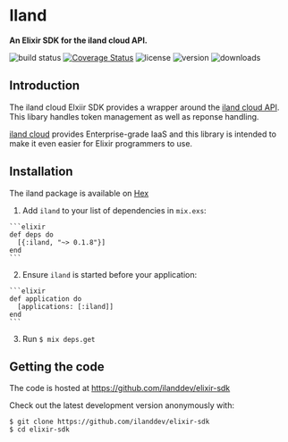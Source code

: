 # Iland

**An Elixir SDK for the iland cloud API.**

![build status](http://img.shields.io/travis/ilanddev/elixir-sdk/master.svg?style=flat)
[![Coverage Status](https://coveralls.io/repos/github/ilanddev/elixir-sdk/badge.svg?branch=master)](https://coveralls.io/github/ilanddev/elixir-sdk?branch=master)
![license](http://img.shields.io/hexpm/l/iland.svg?style=flat)
![version](http://img.shields.io/hexpm/v/iland.svg?style=flat)
![downloads](http://img.shields.io/hexpm/dt/iland.svg?style=flat)

## Introduction

The iland cloud Elxiir SDK provides a wrapper around the
[iland cloud API](https://api.ilandcloud.com). This libary handles
token management as well as reponse handling.

[iland cloud](https://www.iland.com) provides Enterprise-grade IaaS and this
library is intended to make it even easier for Elixir programmers to use.

## Installation

  The iland package is available on [Hex](https://hex.pm/packages/iland)

  1. Add `iland` to your list of dependencies in `mix.exs`:

    ```elixir
    def deps do
      [{:iland, "~> 0.1.8"}]
    end
    ```

  2. Ensure `iland` is started before your application:

    ```elixir
    def application do
      [applications: [:iland]]
    end
    ```

  3. Run `$ mix deps.get`

## Getting the code

The code is hosted at https://github.com/ilanddev/elixir-sdk

Check out the latest development version anonymously with:

```
$ git clone https://github.com/ilanddev/elixir-sdk
$ cd elixir-sdk
```


